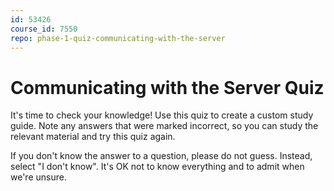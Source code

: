 ```yaml
---
id: 53426
course_id: 7550
repo: phase-1-quiz-communicating-with-the-server
---
```


# Communicating with the Server Quiz

It's time to check your knowledge! Use this quiz to create a custom study guide.
Note any answers that were marked incorrect, so you can study the relevant
material and try this quiz again.

If you don't know the answer to a question, please do not guess. Instead, select
"I don't know". It's OK not to know everything and to admit when we're unsure.
